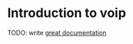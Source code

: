 # Introduction to voip

TODO: write [great documentation](http://jacobian.org/writing/what-to-write/)
